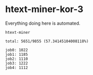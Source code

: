 # htext-miner-kor-3

Everything doing here is automated.

```
htext-miner

total: 5651/9855 (57.34145104008118%)

job0: 1022
job1: 1185
job2: 1110
job3: 1222
job4: 1112
```